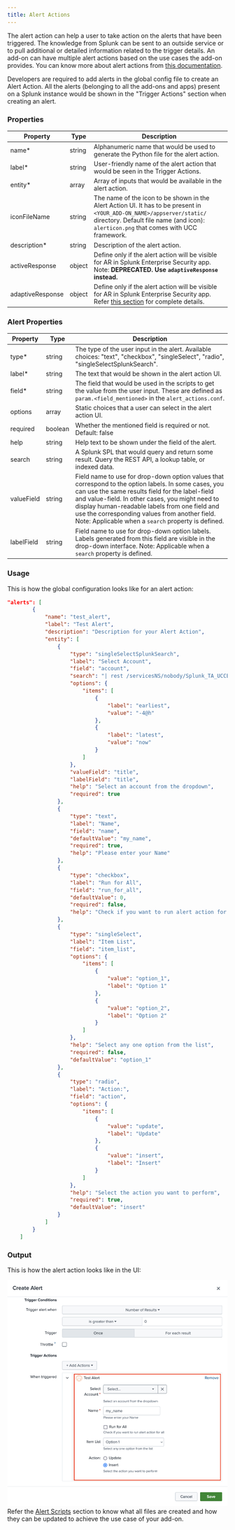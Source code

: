 ```yaml
---
title: Alert Actions
---
```


The alert action can help a user to take action on the alerts that have been triggered. The knowledge from Splunk can be sent to an outside service or to pull additional or detailed information related to the trigger details.
An add-on can have multiple alert actions based on the use cases the add-on provides. You can know more about alert actions from [this documentation](https://docs.splunk.com/Documentation/Splunk/latest/Alert/Aboutalerts).

Developers are required to add alerts in the global config file to create an Alert Action. All the alerts 
(belonging to all the add-ons and apps) present on a Splunk instance would be shown in the "Trigger Actions" section when creating an alert.

### Properties


| Property                                                                  | Type   | Description                                                                                            |
|---------------------------------------------------------------------------|--------|--------------------------------------------------------------------------------------------------------|
| name<span class="required-asterisk">\*</span>                            | string | Alphanumeric name that would be used to generate the Python file for the alert action. |
| label<span class="required-asterisk">\*</span>                            | string | User-friendly name of the alert action that would be seen in the Trigger Actions. |
| entity<span class="required-asterisk">\*</span>                            | array | Array of inputs that would be available in the alert action. |
| iconFileName                            | string | The name of the icon to be shown in the Alert Action UI. It has to be present in `<YOUR_ADD-ON_NAME>/appserver/static/` directory. Default file name (and icon): `alerticon.png` that comes with UCC framework. |
| description<span class="required-asterisk">\*</span>                            | string | Description of the alert action. |
| activeResponse                            | object | Define only if the alert action will be visible for AR in Splunk Enterprise Security app. Note: <strong>DEPRECATED. Use `adaptiveResponse` instead.</strong> |
| adaptiveResponse                            | object | Define only if the alert action will be visible for AR in Splunk Enterprise Security app. Refer [this section](adaptive_response.md) for complete details. |


### Alert Properties


| Property                                                                  | Type   | Description                                                                                            |
|---------------------------------------------------------------------------|--------|--------------------------------------------------------------------------------------------------------|
| type<span class="required-asterisk">\*</span>                            | string | The type of the user input in the alert. Available choices: "text", "checkbox", "singleSelect", "radio", "singleSelectSplunkSearch". |
| label<span class="required-asterisk">\*</span>                            | string | The text that would be shown in the alert action UI. |
| field<span class="required-asterisk">\*</span>                            | string | The field that would be used in the scripts to get the value from the user input. These are defined as `param.<field_mentioned>` in the `alert_actions.conf`. |
| options                            | array | Static choices that a user can select in the alert action UI. |
| required                            | boolean | Whether the mentioned field is required or not. Default: false |
| help                            | string | Help text to be shown under the field of the alert. |
| search                            | string | A Splunk SPL that would query and return some result. Query the REST API, a lookup table, or indexed data. |
| valueField                            | string | Field name to use for drop-down option values that correspond to the option labels. In some cases, you can use the same results field for the label-field and value-field. In other cases, you might need to display human-readable labels from one field and use the corresponding values from another field. Note: Applicable when a `search` property is defined. |
| labelField                            | string | Field name to use for drop-down option labels. Labels generated from this field are visible in the drop-down interface. Note: Applicable when a `search` property is defined. |


### Usage


This is how the global configuration looks like for an alert action:

```json
"alerts": [
        {
            "name": "test_alert",
            "label": "Test Alert",
            "description": "Description for your Alert Action",
            "entity": [
                {
                    "type": "singleSelectSplunkSearch",
                    "label": "Select Account",
                    "field": "account",
                    "search": "| rest /servicesNS/nobody/Splunk_TA_UCCExample/splunk_ta_uccexample_account splunk_server=local | dedup title",
                    "options": {
                        "items": [
                            {
                                "label": "earliest",
                                "value": "-4@h"
                            },
                            {
                                "label": "latest",
                                "value": "now"
                            }
                        ]
                    },
                    "valueField": "title",
                    "labelField": "title",
                    "help": "Select an account from the dropdown",
                    "required": true
                },
                {
                    "type": "text",
                    "label": "Name",
                    "field": "name",
                    "defaultValue": "my_name",
                    "required": true,
                    "help": "Please enter your Name"
                },
                {
                    "type": "checkbox",
                    "label": "Run for All",
                    "field": "run_for_all",
                    "defaultValue": 0,
                    "required": false,
                    "help": "Check if you want to run alert action for all "
                },
                {
                    "type": "singleSelect",
                    "label": "Item List",
                    "field": "item_list",
                    "options": {
                        "items": [
                            {
                                "value": "option_1",
                                "label": "Option 1"
                            },
                            {
                                "value": "option_2",
                                "label": "Option 2"
                            }
                        ]
                    },
                    "help": "Select any one option from the list",
                    "required": false,
                    "defaultValue": "option_1"
                },
                {
                    "type": "radio",
                    "label": "Action:",
                    "field": "action",
                    "options": {
                        "items": [
                            {
                                "value": "update",
                                "label": "Update"
                            },
                            {
                                "value": "insert",
                                "label": "Insert"
                            }
                        ]
                    },
                    "help": "Select the action you want to perform",
                    "required": true,
                    "defaultValue": "insert"
                }
            ]
        }
    ]
```

### Output

This is how the alert action looks like in the UI:

![image](../images/alert_actions/alert_output.png)
Refer the [Alert Scripts](alert_scripts.md) section to know what all files are created and how they can be updated to achieve the use case of your add-on.